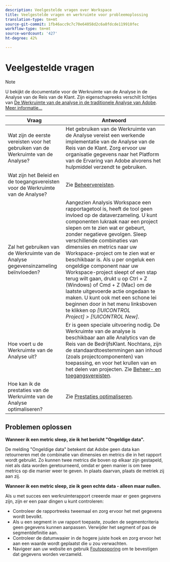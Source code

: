 ```yaml
---
description: Veelgestelde vragen over Workspace
title: Veelgestelde vragen en werkruimte voor probleemoplossing
translation-type: tm+mt
source-git-commit: 1fb46acc9c7c70e64058d2c6a8fdcde119910fec
workflow-type: tm+mt
source-wordcount: '427'
ht-degree: 42%

---
```



# Veelgestelde vragen

>[!NOTE]
>
>U bekijkt de documentatie voor de Werkruimte van de Analyse in de Analyse van de Reis van de Klant. Zijn eigenschapreeks verschilt lichtjes van [De Werkruimte van de analyse in de traditionele Analyse van Adobe](https://docs.adobe.com/content/help/en/analytics/analyze/analysis-workspace/home.html). [Meer informatie...](/help/getting-started/cja-aa.md)

| Vraag | Antwoord |
|--- |--- |
| Wat zijn de eerste vereisten voor het gebruiken van de Werkruimte van de Analyse? | Het gebruiken van de Werkruimte van de Analyse vereist een werkende implementatie van de Analyse van de Reis van de Klant. Zorg ervoor uw organisatie gegevens naar het Platform van de Ervaring van Adobe alvorens het hulpmiddel verzendt te gebruiken. |
| Wat zijn het Beleid en de toegangsvereisten voor de Werkruimte van de Analyse? | Zie [Beheervereisten](/help/analysis-workspace/workspace-faq/frequently-asked-questions-analysis-workspace.md). |
| Zal het gebruiken van de Werkruimte van de Analyse gegevensinzameling beïnvloeden? | Aangezien Analysis Workspace een rapportagetool is, heeft de tool geen invloed op de dataverzameling. U kunt componenten lukraak naar een project slepen om te zien wat er gebeurt, zonder negatieve gevolgen. Sleep verschillende combinaties van dimensies en metrics naar uw Workspace-project om te zien wat er beschikbaar is. Als u per ongeluk een ongeldige component naar uw Workspace-project sleept of een stap terug wilt gaan, drukt u op Ctrl + Z (Windows) of Cmd + Z (Mac) om de laatste uitgevoerde actie ongedaan te maken. U kunt ook met een schone lei beginnen door in het menu linksboven te klikken op *[!UICONTROL Project] > [!UICONTROL New]*. |
| Hoe voert u de Werkruimte van de Analyse uit? | Er is geen speciale uitvoering nodig. De Werkruimte van de analyse is beschikbaar aan alle Analytics van de Reis van de BedrijfsKlant. Nochtans, zijn de standaardtoestemmingen aan inhoud (zoals projectcomponenten) van toepassing, en voor het krullen van en het delen van projecten. Zie [Beheer- en toegangsvereisten](/help/analysis-workspace/workspace-faq/frequently-asked-questions-analysis-workspace.md). |
| Hoe kan ik de prestaties van de Werkruimte van de Analyse optimaliseren? | Zie [Prestaties optimaliseren](/help/analysis-workspace/workspace-faq/optimizing-performance.md). |

## Problemen oplossen

**Wanneer ik een metric sleep, zie ik het bericht &quot;Ongeldige data&quot;.**

De melding &quot;Ongeldige data&quot; betekent dat Adobe geen data kan retourneren met de combinatie van dimensies en metrics die in het rapport wordt gebruikt. Zo kunnen twee metrics die boven op elkaar zijn gestapeld, niet als data worden geretourneerd, omdat er geen manier is om twee metrics op die manier weer te geven. In plaats daarvan, plaats de metriek zij aan zij.

**Wanneer ik een metric sleep, zie ik geen echte data - alleen maar nullen.**

Als u met succes een werkruimterapport creeerde maar er geen gegevens zijn, zijn er een paar dingen u kunt controleren:

* Controleer de rapportreeks tweemaal en zorg ervoor het met gegevens wordt bevolkt.
* Als u een segment in uw rapport toepaste, zouden de segmentcriteria geen gegevens kunnen aanpassen. Verwijder het segment of pas de segmentdefinitie aan.
* Controleer de datumwaaier in de hogere juiste hoek en zorg ervoor het aan een waarde wordt geplaatst die u zou verwachten.
* Navigeer aan uw website en gebruik [Foutopsporing](https://docs.adobe.com/content/help/en/debugger/using/experience-cloud-debugger.html) om te bevestigen dat gegevens worden verzameld.